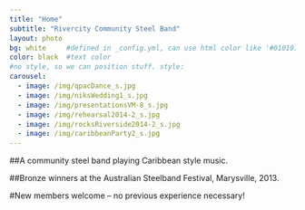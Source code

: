 ```yaml
---
title: "Home"
subtitle: "Rivercity Community Steel Band"
layout: photo
bg: white     #defined in _config.yml, can use html color like '#010101'
color: black  #text color
#no style, so we can position stuff. style: 
carousel:
  - image: /img/qpacDance_s.jpg
  - image: /img/niksWedding1_s.jpg
  - image: /img/presentationsVM-8_s.jpg
  - image: /img/rehearsal2014-2_s.jpg
  - image: /img/rocksRiverside2014-2_s.jpg
  - image: /img/caribbeanParty2_s.jpg
---
```

<div class="row">
  <div class="col-md-8"></div>
  <div class="col-md-4">
    <div class="fb-follow" data-href="https://www.facebook.com/pages/Rivercity-Steel-Band/168384063371031?fref=ts"    data-layout="standard" data-show-faces="true"></div>
  </div>
</div>

<div class="row">
  <div class="col-md-8"></div>
  <div class="col-md-4">
    <div class="g-ytsubscribe" data-channel="Rivercitysteel" data-layout="default" data-count="default"></div>
  </div>
</div>

<div class="container carousel center">
  <div class="flexslider">
    <ul class="slides">
        <li style="display:none">
            <img src="/img/qpacDance_s.jpg">
        </li>
        <li style="display:none">
          <img src="/img/niksWedding1_s.jpg">
        </li>
    </ul>
  </div>
</div>

##A community steel band playing Caribbean style music. 

##Bronze winners at the Australian Steelband Festival, Marysville, 2013.

#New members welcome – no previous experience necessary!
